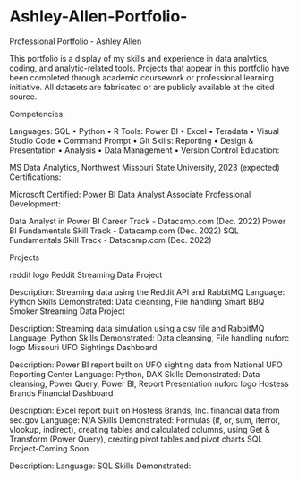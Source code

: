 # Ashley-Allen-Portfolio-
Professional Portfolio - Ashley Allen

This portfolio is a display of my skills and experience in data analytics, coding, and analytic-related tools. Projects that appear in this portfolio have been completed through academic coursework or professional learning initiative. All datasets are fabricated or are publicly available at the cited source.

Competencies:

Languages: SQL • Python • R
Tools: Power BI • Excel • Teradata • Visual Studio Code • Command Prompt • Git
Skills: Reporting • Design & Presentation • Analysis • Data Management • Version Control
Education:

MS Data Analytics, Northwest Missouri State University, 2023 (expected)
Certifications:

Microsoft Certified: Power BI Data Analyst Associate
Professional Development:

Data Analyst in Power BI Career Track - Datacamp.com (Dec. 2022)
Power BI Fundamentals Skill Track - Datacamp.com (Dec. 2022)
SQL Fundamentals Skill Track - Datacamp.com (Dec. 2022)

Projects


reddit logo
Reddit Streaming Data Project

Description: Streaming data using the Reddit API and RabbitMQ 
Language: Python 
Skills Demonstrated: Data cleansing, File handling 
Smart BBQ Smoker Streaming Data Project

Description: Streaming data simulation using a csv file and RabbitMQ
Language: Python
Skills Demonstrated: Data cleansing, File handling
nuforc logo
Missouri UFO Sightings Dashboard

Description: Power BI report built on UFO sighting data from National UFO Reporting Center
Language: Python, DAX
Skills Demonstrated: Data cleansing, Power Query, Power BI, Report Presentation
nuforc logo
Hostess Brands Financial Dashboard

Description: Excel report built on Hostess Brands, Inc. financial data from sec.gov
Language: N/A
Skills Demonstrated: Formulas (if, or, sum, iferror, vlookup, indirect), creating tables and calculated columns, using Get & Transform (Power Query), creating pivot tables and pivot charts
SQL Project-Coming Soon

Description:
Language: SQL
Skills Demonstrated:
